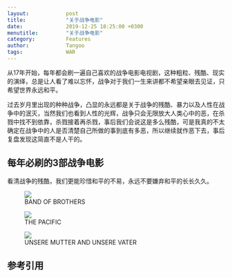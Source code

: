 ```yaml
---
layout:            post
title:             "关于战争电影"
date:              2019-12-25 18:25:00 +0300
menutitle:         "关于战争电影"
category:          Features
author:            Tangoo
tags:              WAR
---
```


从17年开始，每年都会刷一遍自己喜欢的战争电影电视剧，这种粗粒、残酷、现实的演绎，总是让人看了难以忘怀，战争对于我们一生来讲都不希望亲眼去见证，只希望世界永远和平。

过去岁月里出现的种种战争，凸显的永远都是关于战争的残酷、暴力以及人性在战争中的泯灭，当然我们也看到人性的光辉，战争只会无限放大人类心中的恶，在杀戮中找不到依靠，杀戮接着再杀戮，事后我们会说这是多么残酷，可是我真的不太确定在战争中的人是否清楚自己所做的事到底有多恶，所以继续就作恶下去，事后复盘发现这简直不是人干的。

## 每年必刷的3部战争电影
看清战争的残酷，我们更能珍惜和平的不易，永远不要嫌弃和平的长长久久。
<div class="album">
   <figure>
      <img src="{{ "/media/img/2019/band of brothers.jpg" | absolute_url }}" />
      <figcaption>BAND OF BROTHERS</figcaption>
   </figure>   
   <figure>
      <img src="{{ "/media/img/2019/the pacific.jpg" | absolute_url }}" />
      <figcaption>THE PACIFIC</figcaption>
   </figure>   
   <figure>
      <img src="{{ "/media/img/2019/womendefubei.jpg" | absolute_url }}" />
      <figcaption>UNSERE MUTTER AND UNSERE VATER</figcaption>
   </figure>
</div>

## 参考引用
[^1]: Some footnote
[^2]: Another footnote
[^3]: Last footnote
